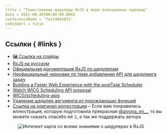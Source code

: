 ```yaml
---
title = "Таинственные шедулеры RxJS в море асинхронных чудовищ"
date = 2021-09-26T00:00:00.000Z
conferenceName = "fest4042021"
isHideUrl = false
---
```


## Ссылки { #links }

- [🖼 Ссылка на слайды](https://mephistorine.github.io/talks/rxjs-404/index.html)
- [RxJS на русском](https://learnrxjs.ru)
- [Официальная документация RxJS по шедулерам](https://rxjs.dev/guide/scheduler)
- [Неофициальный черновик по теме добавления API для шедулинга задач](https://github.com/WICG/scheduling-apis)
- [Building a Faster Web Experience with the postTask Scheduler](https://medium.com/airbnb-engineering/building-a-faster-web-experience-with-the-posttask-scheduler-276b83454e91)
- [Watch WICG Scheduling API proposal](https://github.com/ReactiveX/rxjs/issues/6525)
- [WICG/scheduling-apis](https://github.com/WICG/scheduling-apis)
- [Удаление шедулер аргумента из порождающих функций](https://rxjs.dev/deprecations/scheduler-argument)
- [Ссылка на оригинал иллюстрации](https://www.etsy.com/listing/696800349/serene-axolotl-dragon-lake-12x18-fantasy) – Если вам понравилась иллюстрация, которую подготовила прекрасная [@alyona_mi__](https://www.instagram.com/alyona_mi__/), то вы можете сказать спасибо ей :), а так же поддержать автора

<figure>
  <img src="https://purl2.site/1/454236735/kYNDw7X42Wx3Miwy/original.jpg" alt="Интелект карта со всеми знаниями о шедулерах в RxJS">
</figure>
